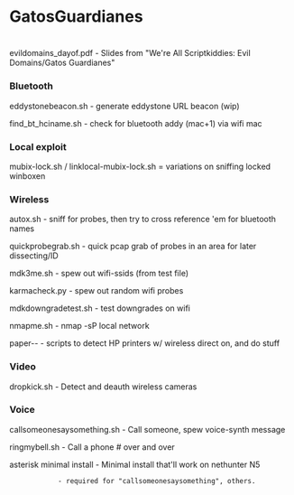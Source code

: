 ##
# GatosGuardianes
#

evildomains_dayof.pdf	- Slides from "We're All Scriptkiddies: Evil Domains/Gatos Guardianes"

### Bluetooth
eddystonebeacon.sh 	- generate eddystone URL beacon (wip)

find_bt_hciname.sh 	-  check for bluetooth addy (mac+1) via wifi mac

### Local exploit
mubix-lock.sh / linklocal-mubix-lock.sh = variations on sniffing locked winboxen

### Wireless
autox.sh 		- sniff for probes, then try to cross reference 'em for bluetooth names

quickprobegrab.sh       - quick pcap grab of probes in an area for later dissecting/ID

mdk3me.sh 		- spew out wifi-ssids (from test file)

karmacheck.py 		- spew out random wifi probes

mdkdowngradetest.sh 	- test downgrades on wifi

nmapme.sh		- nmap -sP local network

paper-- 		- scripts to detect HP printers w/ wireless direct on, and do stuff

### Video
dropkick.sh             - Detect and deauth wireless cameras

### Voice
callsomeonesaysomething.sh	- Call someone, spew voice-synth message

ringmybell.sh			- Call a phone # over and over

asterisk minimal install 	- Minimal install that'll work on nethunter N5

				- required for "callsomeonesaysomething", others.

